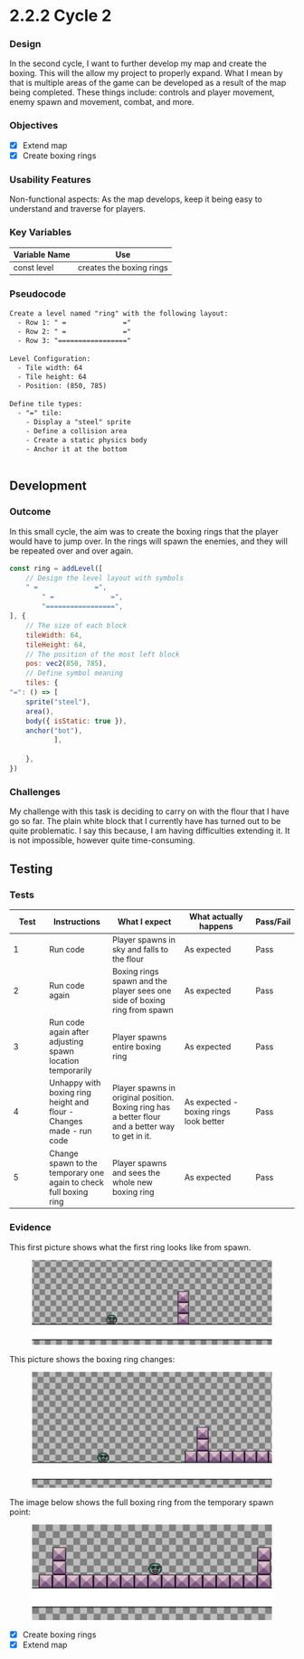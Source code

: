 # 2.2.2 Cycle 2

### Design

In the second cycle, I want to further develop my map and create the boxing. This will the allow my project to properly expand. What I mean by that is multiple areas of the game can be developed as a result of the map being completed. These things include: controls and player movement, enemy spawn and movement, combat, and more.

### Objectives

* [x] Extend map
* [x] Create boxing rings

### Usability Features

Non-functional aspects: As the map develops, keep it being easy to understand and traverse for players.

### Key Variables

| Variable Name | Use                      |
| ------------- | ------------------------ |
| const level   | creates the boxing rings |

### Pseudocode

```
Create a level named "ring" with the following layout:
  - Row 1: " =              ="
  - Row 2: " =              ="
  - Row 3: "================="

Level Configuration:
  - Tile width: 64
  - Tile height: 64
  - Position: (850, 785)

Define tile types:
  - "=" tile:
    - Display a "steel" sprite
    - Define a collision area
    - Create a static physics body
    - Anchor it at the bottom


```

## Development

### Outcome

In this small cycle, the aim was to create the boxing rings that the player would have to jump over. In the rings will spawn the enemies, and they will be repeated over and over again.&#x20;

```javascript
const ring = addLevel([
	// Design the level layout with symbols
	" =              =",
        " =              =",
        "=================",
], {
	// The size of each block
	tileWidth: 64,
	tileHeight: 64,
	// The position of the most left block
	pos: vec2(850, 785),
	// Define symbol meaning
	tiles: {
"=": () => [
    sprite("steel"),
    area(),
    body({ isStatic: true }),
    anchor("bot"),
           ],

	},
})
```



### Challenges

My challenge with this task is deciding to carry on with the flour that I have go so far. The plain white block that I currently have has turned out to be quite problematic. I say this because, I am having difficulties extending it. It is not impossible, however quite time-consuming.

## Testing

### Tests

<table><thead><tr><th width="87">Test</th><th width="127">Instructions</th><th width="223">What I expect</th><th width="208">What actually happens</th><th>Pass/Fail</th></tr></thead><tbody><tr><td>1</td><td>Run code</td><td>Player spawns in sky and falls to the flour</td><td>As expected</td><td>Pass</td></tr><tr><td>2</td><td>Run code again</td><td>Boxing rings spawn and the player sees one side of boxing ring from spawn</td><td>As expected</td><td>Pass</td></tr><tr><td>3</td><td>Run code again after adjusting spawn location temporarily</td><td>Player spawns entire boxing ring</td><td>As expected</td><td>Pass</td></tr><tr><td>4</td><td>Unhappy with boxing ring height and flour - Changes made - run code</td><td>Player spawns in original position. Boxing ring has a better flour and a better way to get in it.</td><td>As expected - boxing rings look better</td><td>Pass</td></tr><tr><td>5</td><td>Change spawn to the temporary one again to check full boxing ring</td><td>Player spawns and sees the whole new boxing ring</td><td>As expected</td><td>Pass</td></tr></tbody></table>

### Evidence

This first picture shows what the first ring looks like from spawn.

<figure><img src="../.gitbook/assets/image (5) (1).png" alt=""><figcaption></figcaption></figure>

This picture shows the boxing ring changes:

<figure><img src="../.gitbook/assets/image (6) (1).png" alt=""><figcaption></figcaption></figure>

The image below shows the full boxing ring from the temporary spawn point:

<figure><img src="../.gitbook/assets/image (7) (1).png" alt=""><figcaption></figcaption></figure>

* [x] Create boxing rings
* [x] Extend map
